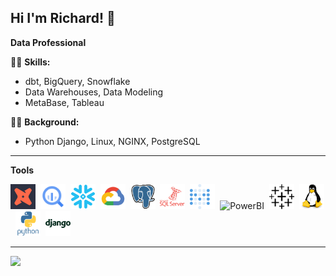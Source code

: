 <div>
  <h2>Hi I'm Richard! 👋 </h2>
</div>

**Data Professional**

👨‍💻 **Skills:**
- dbt, BigQuery, Snowflake
- Data Warehouses, Data Modeling
- MetaBase, Tableau

👨‍🎓 **Background:**
- Python Django, Linux, NGINX, PostgreSQL

---

**Tools**

<img src="https://github.com/richardgourley/richardgourley/blob/main/dbt.png"  title="DBT" alt="DBT" width="40" height="40"/>&nbsp;
<img src="https://github.com/richardgourley/richardgourley/blob/main/bigquery.svg"  title="Big Query" alt="big query" width="40" height="40"/>&nbsp;
<img src="https://github.com/richardgourley/richardgourley/blob/main/snowflake.png"  title="Snowflake" alt="big query" width="40" height="40"/>&nbsp;
<img src="https://github.com/devicons/devicon/blob/master/icons/googlecloud/googlecloud-original.svg"  title="GCP" alt="GCP" width="40" height="40"/>&nbsp;
<img src="https://github.com/devicons/devicon/blob/master/icons/postgresql/postgresql-original.svg"  title="PostgreSQL" alt="postgresql" width="40" height="40"/>&nbsp;
<img src="https://github.com/devicons/devicon/blob/master/icons/microsoftsqlserver/microsoftsqlserver-plain-wordmark.svg" title="SQL-server"  alt="SQL-server" width="40" height="40"/>&nbsp;
<img src="https://github.com/richardgourley/richardgourley/blob/main/metabase.png"  title="Metabase" alt="metabase" width="40" height="40"/>&nbsp;
<img src="https://github.com/microsoft/PowerBI-Icons/blob/main/PNG/Desktop.png"  title="PowerBI" alt="PowerBI" width="40" height="40"/>&nbsp;
<img src="https://github.com/richardgourley/richardgourley/blob/main/tableau.svg"  title="Tableau" alt="tableau" width="40" height="40"/>&nbsp;
<img src="https://github.com/devicons/devicon/blob/master/icons/linux/linux-original.svg"  title="linux" alt="Linux" width="40" height="40"/>&nbsp;
<img src="https://github.com/devicons/devicon/blob/master/icons/python/python-original-wordmark.svg"  title="Python" alt="Python" width="40" height="40"/>&nbsp;
<img src="https://github.com/devicons/devicon/blob/master/icons/django/django-plain-wordmark.svg"  title="Django" alt="Django" width="40" height="40"/>&nbsp;

---

![](https://komarev.com/ghpvc/?username=richardgourley&color=red)

<!--

**Certs:**



<div>
  <br>
  <a href="https://www.credly.com/badges/6a41f24e-eb2a-4495-a4fc-77fe53996811/public_url" target="_blank">
    <img src="https://github.com/richardgourley/richardgourley/blob/main/image.png" title="Data Analyst certficate" alt="Data Analyst certficate" heigh="90" width="90"/>
  </a>

  <a href="https://www.credential.net/profile/richardgourley100963/wallet" target="_blank">
    <img src="https://github.com/richardgourley/richardgourley/blob/main/dbt_cert.png" title="dbt certificate" alt="dbt certificate" height="90" width="90"/>
  </a>
  
  <a href="https://www.credly.com/badges/e350c9dc-a7ab-464c-831f-684cbaba4d1f/public_url" target="_blank">
    <img src="https://github.com/richardgourley/richardgourley/blob/main/azure-data-fundamentals-600x600.png" title="Data Analyst certficate" alt="Azure Data Fundamentals Certificate" heigh="90" width="90"/>
  </a>
  
</div>

<br><br>

![](https://komarev.com/ghpvc/?username=richardgourley&color=green)




<img src="https://github.com/devicons/devicon/blob/master/icons/amazonwebservices/amazonwebservices-original-wordmark.svg"  title="AWS" alt="AWS" width="40" height="40"/>
  
  <img src="https://github.com/devicons/devicon/blob/master/icons/python/python-original-wordmark.svg"  title="Python" alt="Python" width="40" height="40"/>

<div>
  <img src="https://github.com/microsoft/PowerBI-Icons/blob/main/PNG/Desktop.png"  title="PowerBI" alt="PowerBI" width="40" height="40"/>&nbsp;
  <img src="https://github.com/devicons/devicon/blob/master/icons/microsoftsqlserver/microsoftsqlserver-plain-wordmark.svg" title="SQL-server"  alt="SQL-server" width="40" height="40"/>&nbsp;
  <img src="https://github.com/devicons/devicon/blob/master/icons/python/python-original-wordmark.svg"  title="Python" alt="Python" width="40" height="40"/>&nbsp;
  <img src="https://github.com/devicons/devicon/blob/master/icons/pandas/pandas-original-wordmark.svg"  title="Pandas" alt="Pandas" width="40" height="40"/>&nbsp;
  <img src="https://github.com/devicons/devicon/blob/master/icons/jupyter/jupyter-original-wordmark.svg"  title="Jupyter Notebooks" alt="Jupyter Notebooks" width="40" height="40"/>&nbsp;
</div>

<img src="https://github.com/devicons/devicon/blob/master/icons/amazonwebservices/amazonwebservices-original-wordmark.svg"  title="AWS" alt="AWS" width="50" height="50"/>&nbsp;
<img src="https://github.com/devicons/devicon/blob/master/icons/googlecloud/googlecloud-original.svg"  title="GCP" alt="AWS" width="50" height="50"/>&nbsp;
<img src="https://github.com/devicons/devicon/blob/master/icons/azure/azure-original-wordmark.svg" title="Azure" alt="Azure" width="50" height="50"/>&nbsp;
 
ADD SQL, POSTGRES, GCP, ORACLE, TABLEAU

### :hammer_and_wrench: Other Tools :

https://github.com/devicons/devicon/blob/master/icons/python/python-original-wordmark.svg

<img src="https://github.com/devicons/devicon/blob/master/icons/python/python-original-wordmark.svg"  title="Python" alt="Python" width="90" height="90"/>&nbsp;

<div>
<img src="https://github.com/devicons/devicon/blob/master/icons/linux/linux-original.svg"  title="linux" alt="Linux" width="50" height="50"/>&nbsp;
  <img src="https://github.com/devicons/devicon/blob/master/icons/django/django-plain-wordmark.svg"  title="Django" alt="Django" width="40" height="40"/>&nbsp;
  <img src="https://github.com/devicons/devicon/blob/master/icons/mysql/mysql-original-wordmark.svg" title="MySQL"  alt="MySQL" width="40" height="40"/>&nbsp;
  <img src="https://github.com/devicons/devicon/blob/master/icons/php/php-original.svg" title="PHP" alt="PHP" width="40" height="40"/>&nbsp;
  <img src="https://github.com/devicons/devicon/blob/master/icons/dot-net/dot-net-original.svg" title="dot-net" alt="dot-net" width="40" height="40"/>&nbsp;
  <img src="https://github.com/devicons/devicon/blob/master/icons/javascript/javascript-original.svg" title="JavaScript" alt="JavaScript" width="40" height="40"/>&nbsp;
  <img src="https://github.com/devicons/devicon/blob/master/icons/bootstrap/bootstrap-original-wordmark.svg"  title="Bootstrap" alt="Bootstrap" width="40" height="40"/>&nbsp;

<a href="https://www.cloudskillsboost.google/public_profiles/9233e473-b53b-4cba-a912-51051e144fb3/badges/2935746" target="_blank">
    <img src="https://github.com/richardgourley/richardgourley/blob/main/google_cloud_bigquery.png" title="Big Query Badge" alt="Big Query Badge" heigh="90" width="90"/>
  </a>
  
  <a href="https://www.cloudskillsboost.google/public_profiles/9233e473-b53b-4cba-a912-51051e144fb3/badges/2935746" target="_blank">
    <img src="https://github.com/richardgourley/richardgourley/blob/main/google_cloud_security.png" title="Google Cloud Security Badge" alt="Google Operations and Cloud Security" heigh="90" width="90"/>
  </a>

</div>

**richardgourley/richardgourley** is a ✨ _special_ ✨ repository because its `README.md` (this file) appears on your GitHub profile.

Here are some ideas to get you started:

- 🔭 I’m currently working on ...
- 🌱 I’m currently learning ...
- 👯 I’m looking to collaborate on ...
- 🤔 I’m looking for help with ...
- 💬 Ask me about ...
- 📫 How to reach me: ...
- 😄 Pronouns: ...
- ⚡ Fun fact: ...

- 👨‍💻
- 📖



❤️ PowerBI ❤️ SQL ❤️ Python ❤️ Django ❤️ Data / Databases / Database Driven applications

**Currently (e-commerce business - mixed data analyst/ web developer role):**
- 💾 Creation of data warehouse database and tables using **SQL Server**.
- ✨ Creation of ETL processes using **Python and Pandas**.
- ⛏️ Cleaning, transforming and loading of data using **PowerQuery**.
- ⭐ Creation of star and snowflake schema models in **PowerBI**.
- 📊 Creation of visualizations, reports and dashboards in **PowerBI**.
- 🕸️ Development and maintenance of the company website as required -  bespoke pages, forms and systems, training videos for content creation.

**Other:**
- 🏆 I recently passed the Microsoft certified PowerBI Data Analyst associate examination.
- ⏳ I have 6+ years MVT/ MVC web development experience. (Python Django, C# .NET and PHP)
- ☁️ I’m currently learning Azure Synapse Analytics and how to query data lakes with SQL pools and Apache PySpark.
- 👨‍🎓 FACT: I used to be a teacher before entering into the tech world!  I love helping people to learn. If you are learning Python, Django, Pandas, Data Analysis and SQL, check out some of my repos...

<div align="center">
  <img src="https://media.giphy.com/media/dWesBcTLavkZuG35MI/giphy.gif" width="600" height="300"/>
</div>

-->
